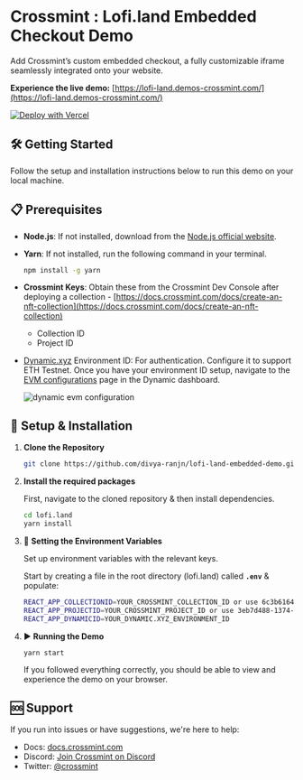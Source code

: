 # Crossmint : Lofi.land Embedded Checkout Demo

Add Crossmint’s custom embedded checkout, a fully customizable iframe seamlessly integrated onto your website.

**Experience the live demo:** [https://lofi-land.demos-crossmint.com/](https://lofi-land.demos-crossmint.com/)

[![Deploy with Vercel](https://vercel.com/button)](https://vercel.com/import/project?template=hhttps://github.com/divya-ranjn/lofi-land-embedded-demo)

## 🛠️ Getting Started

Follow the setup and installation instructions below to run this demo on your local machine.

## 📋 Prerequisites

- **Node.js**: If not installed, download from the [Node.js official website](https://nodejs.org/).
- **Yarn**: If not installed, run the following command in your terminal.

  ```bash
  npm install -g yarn
  ```

- **Crossmint Keys**: Obtain these from the Crossmint Dev Console after deploying a collection - [https://docs.crossmint.com/docs/create-an-nft-collection](https://docs.crossmint.com/docs/create-an-nft-collection)
  - Collection ID
  - Project ID
- [Dynamic.xyz](https://docs.dynamic.xyz/quickstart) Environment ID: For authentication. Configure it to support ETH Testnet. Once you have your environment ID setup, navigate to the [EVM configurations](https://app.dynamic.xyz/dashboard/configurations#evm) page in the Dynamic dashboard.

  ![dynamic evm configuration](https://bafkreid7dnonfnihee7p7wmqicqofer3mukhtlwlmxwahaw3c3lb74zuf4.ipfs.nftstorage.link/)

## 💾 Setup & Installation

1. **Clone the Repository**

   ```bash
   git clone https://github.com/divya-ranjn/lofi-land-embedded-demo.git
   ```

2. **Install the required packages**

   First, navigate to the cloned repository & then install dependencies.

   ```bash
   cd lofi.land
   yarn install
   ```

3. 🔐 **Setting the Environment Variables**

   Set up environment variables with the relevant keys.

   Start by creating a file in the root directory (lofi.land) called **`.env`** & populate:

   ```bash
   REACT_APP_COLLECTIONID=YOUR_CROSSMINT_COLLECTION_ID or use 6c3b6164-f6cc-42a1-89b8-df942da0fe7a for testing
   REACT_APP_PROJECTID=YOUR_CROSSMINT_PROJECT_ID or use 3eb7d488-1374-4fc8-b0be-ebe6be8a8e2f for testing
   REACT_APP_DYNAMICID=YOUR_DYNAMIC.XYZ_ENVIRONMENT_ID
   ```

4. ▶️ **Running the Demo**

   ```bash
   yarn start
   ```

   If you followed everything correctly, you should be able to view and experience the demo on your browser.

## 🆘 Support

If you run into issues or have suggestions, we're here to help:

- Docs: [docs.crossmint.com](https://docs.crossmint.com)
- Discord: [Join Crossmint on Discord](https://discord.gg/crossmint)
- Twitter: [@crossmint](https://twitter.com/crossmint)
